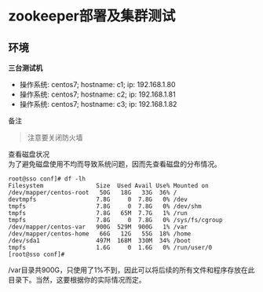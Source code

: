# zookeeper部署及集群测试
## 环境
__三台测试机__    

* 操作系统: centos7; hostname: c1; ip: 192.168.1.80
* 操作系统: centos7; hostname: c2; ip: 192.168.1.81
* 操作系统: centos7; hostname: c3; ip: 192.168.1.82

备注
> 注意要关闭防火墙    

查看磁盘状况    
为了避免磁盘使用不均而导致系统问题，因而先查看磁盘的分布情况。    
```shell
root@sso conf]# df -lh
Filesystem               Size  Used Avail Use% Mounted on
/dev/mapper/centos-root   50G   18G   33G  36% /
devtmpfs                 7.8G     0  7.8G   0% /dev
tmpfs                    7.8G     0  7.8G   0% /dev/shm
tmpfs                    7.8G   65M  7.7G   1% /run
tmpfs                    7.8G     0  7.8G   0% /sys/fs/cgroup
/dev/mapper/centos-var   900G  529M  900G   1% /var
/dev/mapper/centos-home   66G   12G   55G  18% /home
/dev/sda1                497M  168M  330M  34% /boot
tmpfs                    1.6G     0  1.6G   0% /run/user/0
[root@sso conf]#
```    
/var目录共900G，只使用了1%不到，因此可以将后续的所有文件和程序存放在此目录下。当然，这要根据你的实际情况而定。    


